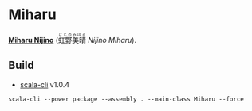 # Miharu

[**Miharu Nijino**](http://comic-girls.com/character/?mode=detail&id=chara7) (<ruby>虹野美晴<rt>にじのみはる</rt></ruby> *Nijino Miharu*).

## Build

- [scala-cli](https://scala-cli.virtuslab.org) v1.0.4

`scala-cli --power package --assembly . --main-class Miharu --force`

